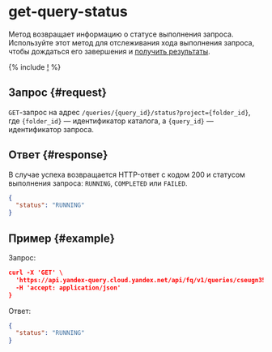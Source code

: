 # get-query-status

Метод возвращает информацию о статусе выполнения запроса. Используйте этот метод для отслеживания хода выполнения запроса, чтобы дождаться его завершения и [получить результаты](get-query-results.md).

{% include [!](../../_includes/api-common.md) %}

## Запрос {#request}

`GET`-запрос на адрес `/queries/{query_id}/status?project={folder_id}`, где `{folder_id}` — идентификатор каталога, а `{query_id}` — идентификатор запроса.

## Ответ {#response}

В случае успеха возвращается HTTP-ответ с кодом 200 и статусом выполнения запроса: `RUNNING`, `COMPLETED` или `FAILED`.

```json
{
  "status": "RUNNING"
}
```

## Пример {#example}

Запрос:

```json
curl -X 'GET' \
  'https://api.yandex-query.cloud.yandex.net/api/fq/v1/queries/cseugn35bc3r********/status?project=b1gaue5b382m********' \
  -H 'accept: application/json'
}
```

Ответ:

```json
{
  "status": "RUNNING"
}
```
